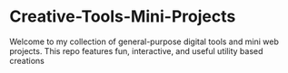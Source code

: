 # Creative-Tools-Mini-Projects
Welcome to my collection of general-purpose digital tools and mini web projects.   This repo features fun, interactive, and useful utility based creations 
